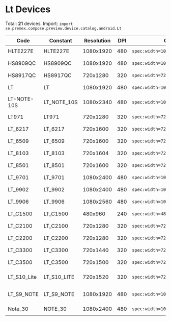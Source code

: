 # Lt Devices

Total: **21** devices. Import: `import se.premex.compose.preview.device.catalog.android.Lt`

| Code | Constant | Resolution | DPI | Compose Spec | Preview Usage |
|------|----------|------------|-----|-------------|---------------|
| HLTE227E | HLTE227E | 1080x1920 | 480 | `spec:width=1080px,height=1920px,dpi=480` | `@Preview(device = Lt.HLTE227E)` |
| HS8909QC | HS8909QC | 1080x1920 | 480 | `spec:width=1080px,height=1920px,dpi=480` | `@Preview(device = Lt.HS8909QC)` |
| HS8917QC | HS8917QC | 720x1280 | 320 | `spec:width=720px,height=1280px,dpi=320` | `@Preview(device = Lt.HS8917QC)` |
| LT | LT | 1080x1920 | 480 | `spec:width=1080px,height=1920px,dpi=480` | `@Preview(device = Lt.LT)` |
| LT-NOTE-10S | LT_NOTE_10S | 1080x2340 | 480 | `spec:width=1080px,height=2340px,dpi=480` | `@Preview(device = Lt.LT_NOTE_10S)` |
| LT971 | LT971 | 720x1280 | 320 | `spec:width=720px,height=1280px,dpi=320` | `@Preview(device = Lt.LT971)` |
| LT_6217 | LT_6217 | 720x1600 | 320 | `spec:width=720px,height=1600px,dpi=320` | `@Preview(device = Lt.LT_6217)` |
| LT_6509 | LT_6509 | 720x1600 | 320 | `spec:width=720px,height=1600px,dpi=320` | `@Preview(device = Lt.LT_6509)` |
| LT_8103 | LT_8103 | 720x1604 | 320 | `spec:width=720px,height=1604px,dpi=320` | `@Preview(device = Lt.LT_8103)` |
| LT_8501 | LT_8501 | 720x1600 | 320 | `spec:width=720px,height=1600px,dpi=320` | `@Preview(device = Lt.LT_8501)` |
| LT_9701 | LT_9701 | 1080x2400 | 480 | `spec:width=1080px,height=2400px,dpi=480` | `@Preview(device = Lt.LT_9701)` |
| LT_9902 | LT_9902 | 1080x2400 | 480 | `spec:width=1080px,height=2400px,dpi=480` | `@Preview(device = Lt.LT_9902)` |
| LT_9906 | LT_9906 | 1080x2560 | 480 | `spec:width=1080px,height=2560px,dpi=480` | `@Preview(device = Lt.LT_9906)` |
| LT_C1500 | LT_C1500 | 480x960 | 240 | `spec:width=480px,height=960px,dpi=240` | `@Preview(device = Lt.LT_C1500)` |
| LT_C2100 | LT_C2100 | 720x1280 | 320 | `spec:width=720px,height=1280px,dpi=320` | `@Preview(device = Lt.LT_C2100)` |
| LT_C2200 | LT_C2200 | 720x1280 | 320 | `spec:width=720px,height=1280px,dpi=320` | `@Preview(device = Lt.LT_C2200)` |
| LT_C3300 | LT_C3300 | 720x1440 | 320 | `spec:width=720px,height=1440px,dpi=320` | `@Preview(device = Lt.LT_C3300)` |
| LT_C3500 | LT_C3500 | 720x1500 | 320 | `spec:width=720px,height=1500px,dpi=320` | `@Preview(device = Lt.LT_C3500)` |
| LT_S10_Lite | LT_S10_LITE | 720x1520 | 320 | `spec:width=720px,height=1520px,dpi=320` | `@Preview(device = Lt.LT_S10_LITE)` |
| LT_S9_NOTE | LT_S9_NOTE | 1080x1920 | 480 | `spec:width=1080px,height=1920px,dpi=480` | `@Preview(device = Lt.LT_S9_NOTE)` |
| Note_30 | NOTE_30 | 1080x2400 | 480 | `spec:width=1080px,height=2400px,dpi=480` | `@Preview(device = Lt.NOTE_30)` |

<!-- Generated automatically. Do not edit manually. -->
